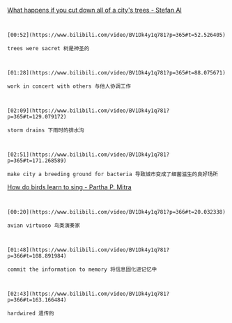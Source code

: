 [What happens if you cut down all of a city's trees - Stefan Al](https://www.bilibili.com/video/BV1Dk4y1q781?p=365)

```ad-note


[00:52](https://www.bilibili.com/video/BV1Dk4y1q781?p=365#t=52.526405)

trees were sacret 树是神圣的

```
```ad-note


[01:28](https://www.bilibili.com/video/BV1Dk4y1q781?p=365#t=88.075671)

work in concert with others 与他人协调工作

```
```ad-note


[02:09](https://www.bilibili.com/video/BV1Dk4y1q781?p=365#t=129.079172)

storm drains 下雨时的排水沟

```
```ad-note


[02:51](https://www.bilibili.com/video/BV1Dk4y1q781?p=365#t=171.268589)

make city a breeding ground for bacteria 导致城市变成了细菌滋生的良好场所

```



[How do birds learn to sing - Partha P. Mitra](https://www.bilibili.com/video/BV1Dk4y1q781?p=366)


```ad-note


[00:20](https://www.bilibili.com/video/BV1Dk4y1q781?p=366#t=20.032338)

avian virtuoso 鸟类演奏家

```

```ad-note


[01:48](https://www.bilibili.com/video/BV1Dk4y1q781?p=366#t=108.891984)

commit the information to memory 将信息固化进记忆中

```

```ad-note


[02:43](https://www.bilibili.com/video/BV1Dk4y1q781?p=366#t=163.166484)

hardwired 遗传的

```